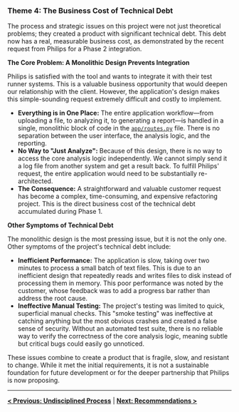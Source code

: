 ### **Theme 4: The Business Cost of Technical Debt**

The process and strategic issues on this project were not just theoretical problems; they created a product with significant technical debt. This debt now has a real, measurable business cost, as demonstrated by the recent request from Philips for a Phase 2 integration.

**The Core Problem: A Monolithic Design Prevents Integration**

Philips is satisfied with the tool and wants to integrate it with their test runner systems. This is a valuable business opportunity that would deepen our relationship with the client. However, the application's design makes this simple-sounding request extremely difficult and costly to implement.

*   **Everything is in One Place:** The entire application workflow—from uploading a file, to analyzing it, to generating a report—is handled in a single, monolithic block of code in the [`app/routes.py`](app/routes.py) file. There is no separation between the user interface, the analysis logic, and the reporting.
*   **No Way to "Just Analyze":** Because of this design, there is no way to access the core analysis logic independently. We cannot simply send it a log file from another system and get a result back. To fulfill Philips' request, the entire application would need to be substantially re-architected.
*   **The Consequence:** A straightforward and valuable customer request has become a complex, time-consuming, and expensive refactoring project. This is the direct business cost of the technical debt accumulated during Phase 1.

**Other Symptoms of Technical Debt**

The monolithic design is the most pressing issue, but it is not the only one. Other symptoms of the project's technical debt include:
*   **Inefficient Performance:** The application is slow, taking over two minutes to process a small batch of text files. This is due to an inefficient design that repeatedly reads and writes files to disk instead of processing them in memory. This poor performance was noted by the customer, whose feedback was to add a progress bar rather than address the root cause.
*   **Ineffective Manual Testing:** The project's testing was limited to quick, superficial manual checks. This "smoke testing" was ineffective at catching anything but the most obvious crashes and created a false sense of security. Without an automated test suite, there is no reliable way to verify the correctness of the core analysis logic, meaning subtle but critical bugs could easily go unnoticed.

These issues combine to create a product that is fragile, slow, and resistant to change. While it met the initial requirements, it is not a sustainable foundation for future development or for the deeper partnership that Philips is now proposing.

---
[**< Previous: Undisciplined Process**](03_undisciplined_process.md) | [**Next: Recommendations >**](05_recommendations.md)